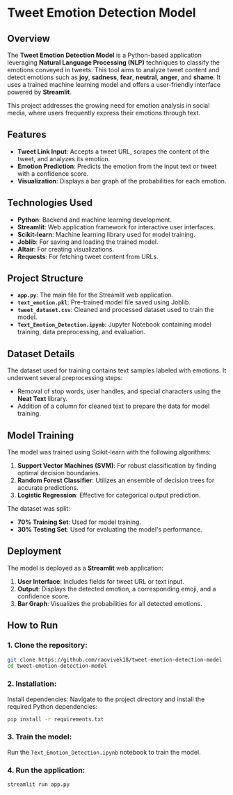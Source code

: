 # Tweet Emotion Detection Model

## Overview

The **Tweet Emotion Detection Model** is a Python-based application leveraging **Natural Language Processing (NLP)** techniques to classify the emotions conveyed in tweets. This tool aims to analyze tweet content and detect emotions such as **joy**, **sadness**, **fear**, **neutral**, **anger**, and **shame**. It uses a trained machine learning model and offers a user-friendly interface powered by **Streamlit**.

This project addresses the growing need for emotion analysis in social media, where users frequently express their emotions through text.

## Features

- **Tweet Link Input**: Accepts a tweet URL, scrapes the content of the tweet, and analyzes its emotion.
- **Emotion Prediction**: Predicts the emotion from the input text or tweet with a confidence score.
- **Visualization**: Displays a bar graph of the probabilities for each emotion.

## Technologies Used

- **Python**: Backend and machine learning development.
- **Streamlit**: Web application framework for interactive user interfaces.
- **Scikit-learn**: Machine learning library used for model training.
- **Joblib**: For saving and loading the trained model.
- **Altair**: For creating visualizations.
- **Requests**: For fetching tweet content from URLs.

## Project Structure

- **`app.py`**: The main file for the Streamlit web application.
- **`text_emotion.pkl`**: Pre-trained model file saved using Joblib.
- **`tweet_dataset.csv`**: Cleaned and processed dataset used to train the model.
- **`Text_Emotion_Detection.ipynb`**: Jupyter Notebook containing model training, data preprocessing, and evaluation.

## Dataset Details

The dataset used for training contains text samples labeled with emotions. It underwent several preprocessing steps:
- Removal of stop words, user handles, and special characters using the **Neat Text** library.
- Addition of a column for cleaned text to prepare the data for model training.

## Model Training

The model was trained using Scikit-learn with the following algorithms:
1. **Support Vector Machines (SVM)**: For robust classification by finding optimal decision boundaries.
2. **Random Forest Classifier**: Utilizes an ensemble of decision trees for accurate predictions.
3. **Logistic Regression**: Effective for categorical output prediction.

The dataset was split:
- **70% Training Set**: Used for model training.
- **30% Testing Set**: Used for evaluating the model's performance.

## Deployment

The model is deployed as a **Streamlit** web application:
1. **User Interface**: Includes fields for tweet URL or text input.
2. **Output**: Displays the detected emotion, a corresponding emoji, and a confidence score.
3. **Bar Graph**: Visualizes the probabilities for all detected emotions.

## How to Run

### 1. Clone the repository:
```bash
git clone https://github.com/raovivek18/tweet-emotion-detection-model
cd tweet-emotion-detection-model
```

### 2. Installation:
Install dependencies:
Navigate to the project directory and install the required Python dependencies:
```bash
pip install -r requirements.txt
```

### 3. Train the model:
Run the `Text_Emotion_Detection.ipynb` notebook to train the model.

### 4. Run the application:
```bash
streamlit run app.py
```
